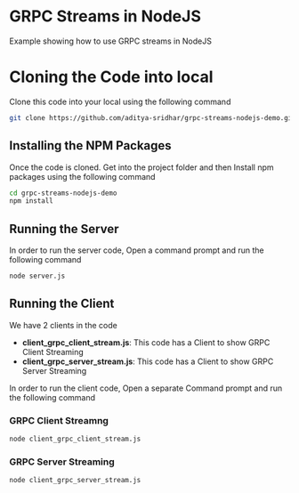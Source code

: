 # GRPC Streams in NodeJS
Example showing how to use GRPC streams in NodeJS

# Cloning the Code into local

Clone this code into your local using the following command

```bash
git clone https://github.com/aditya-sridhar/grpc-streams-nodejs-demo.git
```

## Installing the NPM Packages

Once the code is cloned. Get into the project folder and then Install npm packages using the following command

```bash
cd grpc-streams-nodejs-demo
npm install
```

## Running the Server 

In order to run the server code, Open a command prompt and run the following command

```bash
node server.js
```

## Running the Client

We have 2 clients in the code 
* **client_grpc_client_stream.js**: This code has a Client to show GRPC Client Streaming
* **client_grpc_server_stream.js**: This code has a Client to show GRPC Server Streaming

In order to run the client code, Open a separate Command prompt and run the following command

### GRPC Client Streamng

```bash
node client_grpc_client_stream.js
```

### GRPC Server Streaming

```bash
node client_grpc_server_stream.js
```
